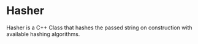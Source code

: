 Hasher
======

Hasher is a  C++ Class that hashes the passed string on construction with available hashing algorithms. 
